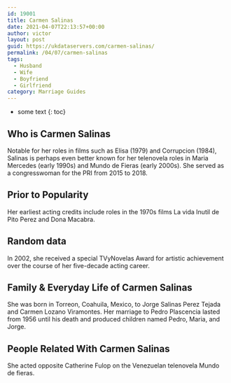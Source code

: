 ```yaml
---
id: 19001
title: Carmen Salinas
date: 2021-04-07T22:13:57+00:00
author: victor
layout: post
guid: https://ukdataservers.com/carmen-salinas/
permalink: /04/07/carmen-salinas
tags:
  - Husband
  - Wife
  - Boyfriend
  - Girlfriend
category: Marriage Guides
---
```


* some text
{: toc}


## Who is Carmen Salinas



Notable for her roles in films such as Elisa (1979) and Corrupcion (1984), Salinas is perhaps even better known for her telenovela roles in Maria Mercedes (early 1990s) and Mundo de Fieras (early 2000s). She served as a congresswoman for the PRI from 2015 to 2018. 

                
                
                
## Prior to Popularity



Her earliest acting credits include roles in the 1970s films La vida Inutil de Pito Perez and Dona Macabra.

                
                
                
## Random data



In 2002, she received a special TVyNovelas Award for artistic achievement over the course of her five-decade acting career.

                
                
                
## Family & Everyday Life of Carmen Salinas



She was born in Torreon, Coahuila, Mexico, to Jorge Salinas Perez Tejada and Carmen Lozano Viramontes. Her marriage to Pedro Plascencia lasted from 1956 until his death and produced children named Pedro, Maria, and Jorge.

                
                
                
## People Related With Carmen Salinas



She acted opposite Catherine Fulop on the Venezuelan telenovela Mundo de fieras.

                
              
            
          
          
          